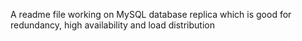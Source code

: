 A readme file working on MySQL database replica which is good for redundancy, high availability and load distribution
